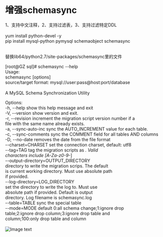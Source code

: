 # 增强schemasync
1、支持中文注释，2、支持过滤表，3、支持过滤特定DDL  <Br/>
  <Br/>
yum install python-devel -y  <Br/>
pip install mysql-python pymysql schemaobject schemasync  <Br/>

  <Br/>
替换lib64/python2.7/site-packages/schemasync里的文件  <Br/>


[root@GZ sql]# schemasync --help  <Br/>
Usage:   <Br/>
                schemasync [options] <source> <target>  <Br/>
                source/target format: mysql://user:pass@host:port/database  <Br/>
  <Br/>
                        A MySQL Schema Synchronization Utility  <Br/>

Options:  <Br/>
  -h, --help            show this help message and exit  <Br/>
  -V, --version         show version and exit.  <Br/>
  -r, --revision        increment the migration script version number if a  <Br/>
                        file with the same name already exists.  <Br/>
  -a, --sync-auto-inc   sync the AUTO_INCREMENT value for each table.  <Br/>
  -c, --sync-comments   sync the COMMENT field for all tables AND columns  <Br/>
  -D, --no-date         removes the date from the file format  <Br/>
  --charset=CHARSET     set the connection charset, default: utf8  <Br/>
  --tag=TAG             tag the migration scripts as <database>_<tag>. Valid  <Br/>
                        characters include [A-Za-z0-9-_]  <Br/>
  --output-directory=OUTPUT_DIRECTORY  <Br/>
                        directory to write the migration scrips. The default  <Br/>
                        is current working directory. Must use absolute path  <Br/>
                        if provided.  <Br/>
  --log-directory=LOG_DIRECTORY  <Br/>
                        set the directory to write the log to. Must use  <Br/>
                        absolute path if provided. Default is output  <Br/>
                        directory. Log filename is schemasync.log  <Br/>
   --table=TABLE         sync the special table  <Br/>
   --mode=MODE           default 0:all schema change;1:ignore drop  <Br/>
                        table;2:ignore drop column;3:ignore drop table and  <Br/>
                        column;100:only drop table and column  <Br/>
    <Br/>
  ![Image text](https://github.com/zjjxxlgb/Xschemasync/blob/master/sycsql2.png)  <Br/>
